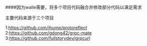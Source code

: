 ####因为walle需要，将多个项目代码融合并修改部分代码以满足需求


主要代码来源于三个项目

1:https://github.com/jhump/protoreflect
2:https://github.com/gdong42/grpc-mate
3:https://github.com/fullstorydev/grpcurl